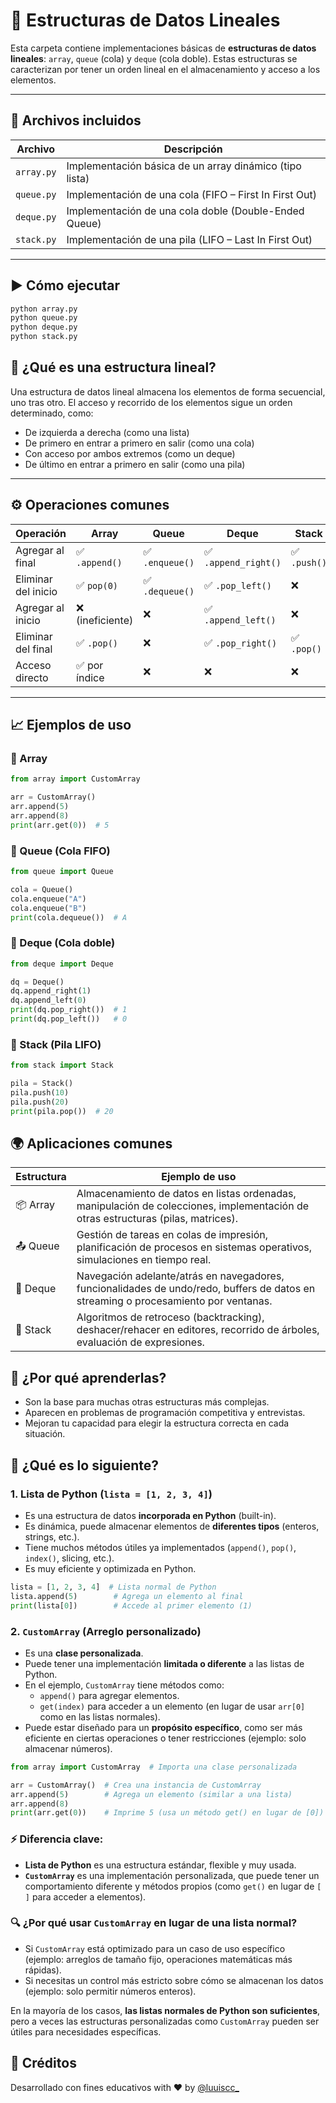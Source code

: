 # 📏 Estructuras de Datos Lineales

Esta carpeta contiene implementaciones básicas de **estructuras de datos lineales**: `array`, `queue` (cola) y `deque` (cola doble). Estas estructuras se caracterizan por tener un orden lineal en el almacenamiento y acceso a los elementos.

---

## 📂 Archivos incluidos

| Archivo | Descripción |
|---------|-------------|
| `array.py` | Implementación básica de un array dinámico (tipo lista) |
| `queue.py` | Implementación de una cola (FIFO – First In First Out) |
| `deque.py` | Implementación de una cola doble (Double-Ended Queue) |
| `stack.py`    | Implementación de una pila (LIFO – Last In First Out)   |

---
## ▶️ Cómo ejecutar

```bash
python array.py
python queue.py
python deque.py
python stack.py
```

## 🧠 ¿Qué es una estructura lineal?

Una estructura de datos lineal almacena los elementos de forma secuencial, uno tras otro. El acceso y recorrido de los elementos sigue un orden determinado, como:

- De izquierda a derecha (como una lista)
- De primero en entrar a primero en salir (como una cola)
- Con acceso por ambos extremos (como un deque)
- De último en entrar a primero en salir (como una pila)

---

## ⚙️ Operaciones comunes

| Operación            | Array | Queue | Deque | Stack |
|----------------------|-------|-------|-------|-------|
| Agregar al final     | ✅ `.append()`     | ✅ `.enqueue()`     | ✅ `.append_right()` | ✅ `.push()`  |
| Eliminar del inicio  | ✅ `pop(0)`        | ✅ `.dequeue()`     | ✅ `.pop_left()`     | ❌            |
| Agregar al inicio    | ❌ (ineficiente)   | ❌                  | ✅ `.append_left()`  | ❌            |
| Eliminar del final   | ✅ `.pop()`        | ❌                  | ✅ `.pop_right()`    | ✅ `.pop()`   |
| Acceso directo       | ✅ por índice      | ❌                  | ❌                   | ❌            |
---

## 📈 Ejemplos de uso

### 🔹 Array

```python
from array import CustomArray

arr = CustomArray()
arr.append(5)
arr.append(8)
print(arr.get(0))  # 5
```

### 🔹 Queue (Cola FIFO)

```python
from queue import Queue

cola = Queue()
cola.enqueue("A")
cola.enqueue("B")
print(cola.dequeue())  # A
```

### 🔹 Deque (Cola doble)

```python
from deque import Deque

dq = Deque()
dq.append_right(1)
dq.append_left(0)
print(dq.pop_right())  # 1
print(dq.pop_left())   # 0
```

### 🔹 Stack (Pila LIFO)

```python
from stack import Stack

pila = Stack()
pila.push(10)
pila.push(20)
print(pila.pop())  # 20
```

## 🌍 Aplicaciones comunes

| Estructura | Ejemplo de uso |
|------------|----------------|
| 📦 Array   | Almacenamiento de datos en listas ordenadas, manipulación de colecciones, implementación de otras estructuras (pilas, matrices). |
| 📤 Queue   | Gestión de tareas en colas de impresión, planificación de procesos en sistemas operativos, simulaciones en tiempo real. |
| 🔁 Deque   | Navegación adelante/atrás en navegadores, funcionalidades de undo/redo, buffers de datos en streaming o procesamiento por ventanas. |
| 🧱 Stack   | Algoritmos de retroceso (backtracking), deshacer/rehacer en editores, recorrido de árboles, evaluación de expresiones. |


## 🎯 ¿Por qué aprenderlas?
- Son la base para muchas otras estructuras más complejas.
- Aparecen en problemas de programación competitiva y entrevistas.
- Mejoran tu capacidad para elegir la estructura correcta en cada situación.

## 👀 ¿Qué es lo siguiente?

### 1. **Lista de Python (`lista = [1, 2, 3, 4]`)**
   - Es una estructura de datos **incorporada en Python** (built-in).
   - Es dinámica, puede almacenar elementos de **diferentes tipos** (enteros, strings, etc.).
   - Tiene muchos métodos útiles ya implementados (`append()`, `pop()`, `index()`, slicing, etc.).
   - Es muy eficiente y optimizada en Python.

   ```python
   lista = [1, 2, 3, 4]  # Lista normal de Python
   lista.append(5)        # Agrega un elemento al final
   print(lista[0])        # Accede al primer elemento (1)
   ```

### 2. **`CustomArray` (Arreglo personalizado)**
   - Es una **clase personalizada**.
   - Puede tener una implementación **limitada o diferente** a las listas de Python.
   - En el ejemplo, `CustomArray` tiene métodos como:
     - `append()` para agregar elementos.
     - `get(index)` para acceder a un elemento (en lugar de usar `arr[0]` como en las listas normales).
   - Puede estar diseñado para un **propósito específico**, como ser más eficiente en ciertas operaciones o tener restricciones (ejemplo: solo almacenar números).

   ```python
   from array import CustomArray  # Importa una clase personalizada

   arr = CustomArray()  # Crea una instancia de CustomArray
   arr.append(5)        # Agrega un elemento (similar a una lista)
   arr.append(8)
   print(arr.get(0))    # Imprime 5 (usa un método get() en lugar de [0])
   ```

### ⚡ Diferencia clave:
- **Lista de Python** es una estructura estándar, flexible y muy usada.
- **`CustomArray`** es una implementación personalizada, que puede tener un comportamiento diferente y métodos propios (como `get()` en lugar de `[ ]` para acceder a elementos).

### 🔍 ¿Por qué usar `CustomArray` en lugar de una lista normal?
- Si `CustomArray` está optimizado para un caso de uso específico (ejemplo: arreglos de tamaño fijo, operaciones matemáticas más rápidas).
- Si necesitas un control más estricto sobre cómo se almacenan los datos (ejemplo: solo permitir números enteros).

En la mayoría de los casos, **las listas normales de Python son suficientes**, pero a veces las estructuras personalizadas como `CustomArray` pueden ser útiles para necesidades específicas.

## 🙌 Créditos

Desarrollado con fines educativos with ❤️ by [@luuiscc_](https://github.com/luuuisc) 